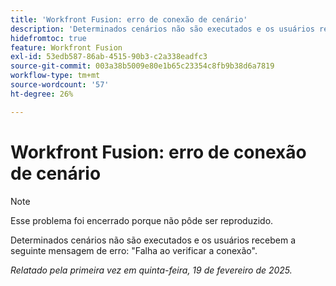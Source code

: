 ```yaml
---
title: 'Workfront Fusion: erro de conexão de cenário'
description: 'Determinados cenários não são executados e os usuários recebem a seguinte mensagem de erro: "Falha ao verificar a conexão".'
hidefromtoc: true
feature: Workfront Fusion
exl-id: 53edb587-86ab-4515-90b3-c2a338eadfc3
source-git-commit: 003a38b5009e80e1b65c23354c8fb9b38d6a7819
workflow-type: tm+mt
source-wordcount: '57'
ht-degree: 26%

---
```


# Workfront Fusion: erro de conexão de cenário

>[!NOTE]
>
>Esse problema foi encerrado porque não pôde ser reproduzido.

Determinados cenários não são executados e os usuários recebem a seguinte mensagem de erro: &quot;Falha ao verificar a conexão&quot;.

_Relatado pela primeira vez em quinta-feira, 19 de fevereiro de 2025._
